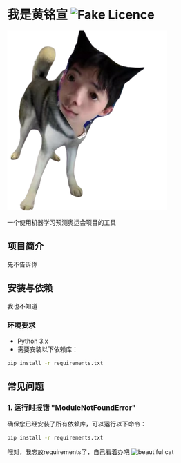 # 我是黄铭宣 ![Fake Licence](https://img.shields.io/badge/Ricky_syq-Laura_lzy-blue)
![Korean Eddie](/WechatIMG243762-removebg-preview.png)

一个使用机器学习预测奥运会项目的工具

## 项目简介

先不告诉你

## 安装与依赖
我也不知道

### 环境要求

- Python 3.x
- 需要安装以下依赖库：

```bash
pip install -r requirements.txt
```

## 常见问题

### 1. 运行时报错 "ModuleNotFoundError"
确保您已经安装了所有依赖库，可以运行以下命令：
```bash
pip install -r requirements.txt
```
哦对，我忘放requirements了，自己看着办吧
![beautiful cat](/1415_1732003422_converted.gif)
